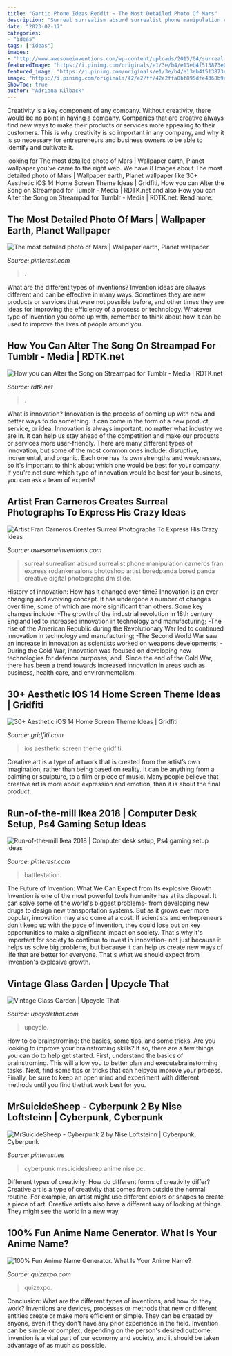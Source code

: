 ```yaml
---
title: "Gartic Phone Ideas Reddit ~ The Most Detailed Photo Of Mars"
description: "Surreal surrealism absurd surrealist phone manipulation carneros fran express rodankersalons photoshop artist boredpanda bored panda creative digital photographs dm slide"
date: "2023-02-17"
categories:
- "ideas"
tags: ["ideas"]
images:
- "http://www.awesomeinventions.com/wp-content/uploads/2015/04/surreal-phone.jpg"
featuredImage: "https://i.pinimg.com/originals/e1/3e/b4/e13eb4f513873e00d993e68e165a462b.jpg"
featured_image: "https://i.pinimg.com/originals/e1/3e/b4/e13eb4f513873e00d993e68e165a462b.jpg"
image: "https://i.pinimg.com/originals/42/e2/ff/42e2ffa0bf895dfe4368b9af0ca17041.jpg"
ShowToc: true
author: "Adriana Kilback"
---
```



Creativity is a key component of any company. Without creativity, there would be no point in having a company. Companies that are creative always find new ways to make their products or services more appealing to their customers. This is why creativity is so important in any company, and why it is so necessary for entrepreneurs and business owners to be able to identify and cultivate it.

	

		
looking for The most detailed photo of Mars | Wallpaper earth, Planet wallpaper you've came to the right web. We have 8 Images about The most detailed photo of Mars | Wallpaper earth, Planet wallpaper like 30+ Aesthetic iOS 14 Home Screen Theme Ideas | Gridfiti, How you can Alter the Song on Streampad for Tumblr - Media | RDTK.net and also How you can Alter the Song on Streampad for Tumblr - Media | RDTK.net. Read more:
		
    
## The Most Detailed Photo Of Mars | Wallpaper Earth, Planet Wallpaper

<img loading=lazy src="https://i.pinimg.com/originals/42/e2/ff/42e2ffa0bf895dfe4368b9af0ca17041.jpg" onerror="this.onerror=null;this.src='https://tse4.mm.bing.net/th?id=OIP._Vbzyc2eOZWmwTX5zbTi_gHaQD&amp;pid=15.1';" alt="The most detailed photo of Mars | Wallpaper earth, Planet wallpaper">

_Source: pinterest.com_

>. 

	

What are the different types of inventions?
Invention ideas are always different and can be effective in many ways. Sometimes they are new products or services that were not possible before, and other times they are ideas for improving the efficiency of a process or technology. Whatever type of invention you come up with, remember to think about how it can be used to improve the lives of people around you.

    
## How You Can Alter The Song On Streampad For Tumblr - Media | RDTK.net

<img loading=lazy src="https://i.ytimg.com/vi/F8529BUmuyo/hqdefault.jpg" onerror="this.onerror=null;this.src='https://tse1.mm.bing.net/th?id=OIP.A0qa1R9hA2FwV0jTsYQkzQHaFj&amp;pid=15.1';" alt="How you can Alter the Song on Streampad for Tumblr - Media | RDTK.net">

_Source: rdtk.net_

>. 

	

What is innovation?
Innovation is the process of coming up with new and better ways to do something. It can come in the form of a new product, service, or idea. Innovation is always important, no matter what industry we are in. It can help us stay ahead of the competition and make our products or services more user-friendly.
There are many different types of innovation, but some of the most common ones include: disruptive, incremental, and organic. Each one has its own strengths and weaknesses, so it's important to think about which one would be best for your company. If you're not sure which type of innovation would be best for your business, you can ask a team of experts!

    
## Artist Fran Carneros Creates Surreal Photographs To Express His Crazy Ideas

<img loading=lazy src="http://www.awesomeinventions.com/wp-content/uploads/2015/04/surreal-phone.jpg" onerror="this.onerror=null;this.src='https://tse4.mm.bing.net/th?id=OIP.ptgekq-pWglQOPXkhZgpowDMEy&amp;pid=15.1';" alt="Artist Fran Carneros Creates Surreal Photographs To Express His Crazy Ideas">

_Source: awesomeinventions.com_

>surreal surrealism absurd surrealist phone manipulation carneros fran express rodankersalons photoshop artist boredpanda bored panda creative digital photographs dm slide. 

	

History of innovation: How has it changed over time?
Innovation is an ever-changing and evolving concept. It has undergone a number of changes over time, some of which are more significant than others. 
Some key changes include: 
-The growth of the industrial revolution in 18th century England led to increased innovation in technology and manufacturing; 
-The rise of the American Republic during the Revolutionary War led to continued innovation in technology and manufacturing; 
-The Second World War saw an increase in innovation as scientists worked on weapons developments; 
-During the Cold War, innovation was focused on developing new technologies for defence purposes; and 
-Since the end of the Cold War, there has been a trend towards increased innovation in areas such as business, health care, and environmentalism.

    
## 30+ Aesthetic IOS 14 Home Screen Theme Ideas | Gridfiti

<img loading=lazy src="https://gridfiti.com/wp-content/uploads/2020/09/Gridfiti_Blog_iOS14HomeScreens_Header_v01.jpg" onerror="this.onerror=null;this.src='https://tse1.mm.bing.net/th?id=OIP.SO2WSNkKmQr_LMb2Q65euQHaEK&amp;pid=15.1';" alt="30+ Aesthetic iOS 14 Home Screen Theme Ideas | Gridfiti">

_Source: gridfiti.com_

>ios aesthetic screen theme gridfiti. 

	

Creative art is a type of artwork that is created from the artist’s own imagination, rather than being based on reality. It can be anything from a painting or sculpture, to a film or piece of music. Many people believe that creative art is more about expression and emotion, than it is about the final product.

    
## Run-of-the-mill Ikea 2018 | Computer Desk Setup, Ps4 Gaming Setup Ideas

<img loading=lazy src="https://i.pinimg.com/736x/4a/1a/4b/4a1a4b20ec7858ca9042473d395c9432.jpg" onerror="this.onerror=null;this.src='https://tse2.mm.bing.net/th?id=OIP.WOJJuWbOs7kdWB5o06ki2QHaFj&amp;pid=15.1';" alt="Run-of-the-mill Ikea 2018 | Computer desk setup, Ps4 gaming setup ideas">

_Source: pinterest.com_

>battlestation. 

	

The Future of Invention: What We Can Expect from Its explosive Growth
Invention is one of the most powerful tools humanity has at its disposal. It can solve some of the world's biggest problems- from developing new drugs to design new transportation systems. But as it grows ever more popular, innovation may also come at a cost. If scientists and entrepreneurs don't keep up with the pace of invention, they could lose out on key opportunities to make a significant impact on society.
That's why it's important for society to continue to invest in innovation- not just because it helps us solve big problems, but because it can help us create new ways of life that are better for everyone. That's what we should expect from Invention's explosive growth.

    
## Vintage Glass Garden | Upcycle That

<img loading=lazy src="https://www.upcyclethat.com/wp-content/uploads/2012/07/glass_garden.jpg" onerror="this.onerror=null;this.src='https://tse3.mm.bing.net/th?id=OIP.WBnRx5bYgVYegthpCUOh6wHaJ4&amp;pid=15.1';" alt="Vintage Glass Garden | Upcycle That">

_Source: upcyclethat.com_

>upcycle. 

	

How to do brainstroming: the basics, some tips, and some tricks.
Are you looking to improve your brainstroming skills? If so, there are a few things you can do to help get started. First, understand the basics of brainstroming. This will allow you to better plan and executebrainstorming tasks. Next, find some tips or tricks that can helpyou improve your process. Finally, be sure to keep an open mind and experiment with different methods until you find thethat work best for you.

    
## MrSuicideSheep - Cyberpunk 2 By Nise Loftsteinn | Cyberpunk, Cyberpunk

<img loading=lazy src="https://i.pinimg.com/originals/e1/3e/b4/e13eb4f513873e00d993e68e165a462b.jpg" onerror="this.onerror=null;this.src='https://tse3.mm.bing.net/th?id=OIP.kYI0P5exbNRzmAirnsSzBgHaEd&amp;pid=15.1';" alt="MrSuicideSheep - Cyberpunk 2 by Nise Loftsteinn | Cyberpunk, Cyberpunk">

_Source: pinterest.es_

>cyberpunk mrsuicidesheep anime nise pc. 

	

Different types of creativity: How do different forms of creativity differ?
Creative art is a type of creativity that comes from outside the normal routine. For example, an artist might use different colors or shapes to create a piece of art. Creative artists also have a different way of looking at things. They might see the world in a new way.

    
## 100% Fun Anime Name Generator. What Is Your Anime Name?

<img loading=lazy src="https://www.quizexpo.com/wp-content/uploads/2021/07/cover-12.jpg" onerror="this.onerror=null;this.src='https://tse3.mm.bing.net/th?id=OIP.xul_P0tdjZTR0FcldfEpUgHaER&amp;pid=15.1';" alt="100% Fun Anime Name Generator. What Is Your Anime Name?">

_Source: quizexpo.com_

>quizexpo. 

	

Conclusion: What are the different types of inventions, and how do they work?
Inventions are devices, processes or methods that new or different entities create or make more efficient or simple. They can be created by anyone, even if they don't have any prior experience in the field. Invention can be simple or complex, depending on the person's desired outcome. Invention is a vital part of our economy and society, and it should be taken advantage of as much as possible.

